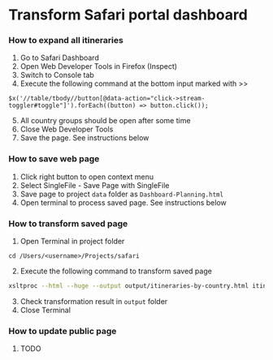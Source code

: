 # Transform Safari portal dashboard

### How to expand all itineraries
1. Go to Safari Dashboard
2. Open Web Developer Tools in Firefox (Inspect)
3. Switch to Console tab
4. Execute the following command at the bottom input marked with >>
```
$x('//table/tbody//button[@data-action="click->stream-toggler#toggle"]').forEach((button) => button.click());
```
5. All country groups should be open after some time
6. Close Web Developer Tools
7. Save the page. See instructions below

### How to save web page
1. Click right button to open context menu
2. Select SingleFile - Save Page with SingleFile
3. Save page to project `data` folder as `Dashboard-Planning.html`
4. Open terminal to process saved page. See instructions below

### How to transform saved page
1. Open Terminal in project folder
```
cd /Users/<username>/Projects/safari
```
2. Execute the following command to transform saved page
```bash
xsltproc --html --huge --output output/itineraries-by-country.html itineraries-by-country.xslt data/Dashboard-Planning.html
```
3. Check transformation result in `output` folder
4. Close Terminal

### How to update public page
1. TODO
